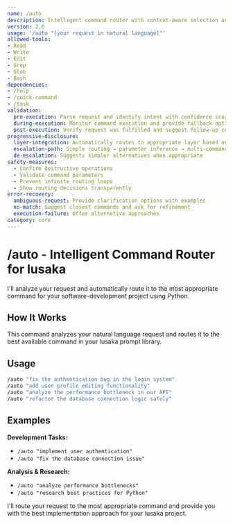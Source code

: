 ```yaml
---
name: /auto
description: Intelligent command router with context-aware selection and automatic parameter detection (v2.0)
version: 2.0
usage: '/auto "[your request in natural language]"'
allowed-tools:
- Read
- Write
- Edit
- Grep
- Glob
- Bash
dependencies:
- /help
- /quick-command
- /task
validation:
  pre-execution: Parse request and identify intent with confidence scoring
  during-execution: Monitor command execution and provide fallback options
  post-execution: Verify request was fulfilled and suggest follow-up commands
progressive-disclosure:
  layer-integration: Automatically routes to appropriate layer based on request complexity
  escalation-path: Simple routing → parameter inference → multi-command orchestration
  de-escalation: Suggests simpler alternatives when appropriate
safety-measures:
  - Confirm destructive operations
  - Validate command parameters
  - Prevent infinite routing loops
  - Show routing decisions transparently
error-recovery:
  ambiguous-request: Provide clarification options with examples
  no-match: Suggest closest commands and ask for refinement
  execution-failure: Offer alternative approaches
category: core
---
```


# /auto - Intelligent Command Router for lusaka

I'll analyze your request and automatically route it to the most appropriate command for your software-development project using Python.

## How It Works

This command analyzes your natural language request and routes it to the best available command in your lusaka prompt library.
## Usage
```bash
/auto "fix the authentication bug in the login system"
/auto "add user profile editing functionality"  
/auto "analyze the performance bottleneck in our API"
/auto "refactor the database connection logic safely"
```

## Examples

**Development Tasks:**
- `/auto "implement user authentication"`
- `/auto "fix the database connection issue"`

**Analysis & Research:**
- `/auto "analyze performance bottlenecks"`
- `/auto "research best practices for Python"`

I'll route your request to the most appropriate command and provide you with the best implementation approach for your lusaka project.

